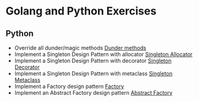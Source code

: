 # Golang and Python Exercises

## Python

-  Override all dunder/magic methods [Dunder methods](python/programs/dunder_methods.py)
-  Implement a Singleton Design Pattern with allocator [Singleton Allocator](python/programs/singleton_allocator.py)
-  Implement a Singleton Design Pattern with decorator [Singleton Decorator](python/programs/singleton_decorator.py)
-  Implement a Singleton Design Pattern with metaclass [Singleton Metaclass](python/programs/singleton_metaclass.py)
-  Implement a Factory design pattern [Factory](python/programs/factory.py)
-  Implement an Abstract Factory design pattern [Abstract Factory](python/programs/abstract_factory.py)